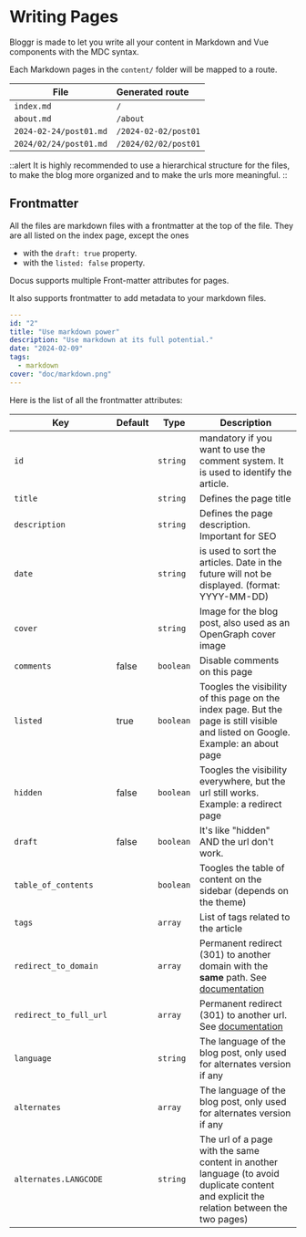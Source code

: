 # Writing Pages

Bloggr is made to let you write all your content in Markdown and Vue components with the MDC syntax.

Each Markdown pages in the `content/` folder will be mapped to a route.

| File                   | Generated route       |
|------------------------|:----------------------|
| `index.md`             | `/`                   |
| `about.md`             | `/about`              |
| `2024-02-24/post01.md` | `/2024-02-02/post01`  |
| `2024/02/24/post01.md` | `/2024/02/02/post01`  |

::alert
It is highly recommended to use a hierarchical structure for the files, to make the blog more organized and to make the urls more meaningful.
::

## Frontmatter

All the files are markdown files with a frontmatter at the top of the file. They are all listed on the index page, except the ones
* with the `draft: true` property.
* with the `listed: false` property.


Docus supports multiple Front-matter attributes for pages.

It also supports frontmatter to add metadata to your markdown files.

```yaml
---
id: "2"
title: "Use markdown power"
description: "Use markdown at its full potential."
date: "2024-02-09"
tags:
  - markdown
cover: "doc/markdown.png"
---
```

Here is the list of all the frontmatter attributes:

| **Key**                | **Default** | **Type**  | **Description**                                                                                                                          |
|------------------------|-------------|-----------|------------------------------------------------------------------------------------------------------------------------------------------|
| `id`                   |             | `string`  | mandatory if you want to use the comment system. It is used to identify the article.                                                     |
| `title`                |             | `string`  | Defines the page title                                                                                                                   |
| `description`          |             | `string`  | Defines the page description. Important for SEO                                                                                          |
| `date`                 |             | `string`  | is used to sort the articles. Date in the future will not be displayed. (format: YYYY-MM-DD)                                             |
| `cover`                |             | `string`  | Image for the blog post, also used as an OpenGraph cover image                                                                           |
| `comments`             | false       | `boolean` | Disable comments on this page                                                                                                            |
| `listed`               | true        | `boolean` | Toogles the visibility of this page on the index page. But the page is still visible and listed on Google. Example: an about page        |
| `hidden`               | false       | `boolean` | Toogles the visibility everywhere, but the url still works. Example: a redirect page                                                     |
| `draft`                | false       | `boolean` | It's like "hidden" AND the url don't work.                                                                                               |
| `table_of_contents`    |             | `boolean` | Toogles the table of content on the sidebar (depends on the theme)                                                                       |
| `tags`                 |             | `array`   | List of tags related to the article                                                                                                      |
| `redirect_to_domain`   |             | `array`   | Permanent redirect (301) to another domain with the **same** path.  See [documentation](/reference/redirections)                         |
| `redirect_to_full_url` |             | `array`   | Permanent redirect (301) to another url. See [documentation](/reference/redirections)                                                  |
| `language`             |             | `string`  | The language of the blog post, only used for alternates version if any                                                                   |
| `alternates`           |             | `array`   | The language of the blog post, only used for alternates version if any                                                                   |
| `alternates.LANGCODE`  |             | `string`  | The url of a page with the same content in another language (to avoid duplicate content and explicit the relation between the two pages) |
